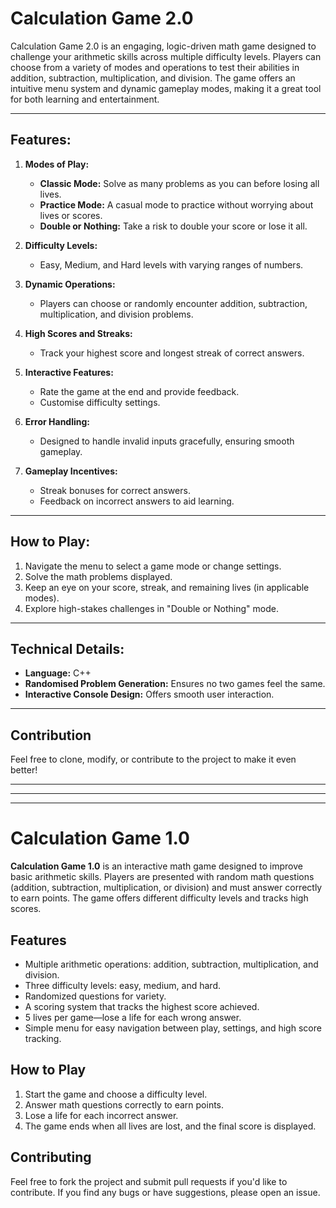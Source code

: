 # Calculation Game 2.0

Calculation Game 2.0 is an engaging, logic-driven math game designed to challenge your arithmetic skills across multiple difficulty levels. Players can choose from a variety of modes and operations to test their abilities in addition, subtraction, multiplication, and division. The game offers an intuitive menu system and dynamic gameplay modes, making it a great tool for both learning and entertainment.

---

## Features:
1. **Modes of Play:**
   - **Classic Mode:** Solve as many problems as you can before losing all lives.
   - **Practice Mode:** A casual mode to practice without worrying about lives or scores.
   - **Double or Nothing:** Take a risk to double your score or lose it all.

2. **Difficulty Levels:**
   - Easy, Medium, and Hard levels with varying ranges of numbers.

3. **Dynamic Operations:**
   - Players can choose or randomly encounter addition, subtraction, multiplication, and division problems.

4. **High Scores and Streaks:**
   - Track your highest score and longest streak of correct answers.

5. **Interactive Features:**
   - Rate the game at the end and provide feedback.
   - Customise difficulty settings.

6. **Error Handling:**
   - Designed to handle invalid inputs gracefully, ensuring smooth gameplay.

7. **Gameplay Incentives:**
   - Streak bonuses for correct answers.
   - Feedback on incorrect answers to aid learning.

---

## How to Play:
1. Navigate the menu to select a game mode or change settings.
2. Solve the math problems displayed.
3. Keep an eye on your score, streak, and remaining lives (in applicable modes).
4. Explore high-stakes challenges in "Double or Nothing" mode.

---

## Technical Details:
- **Language:** C++
- **Randomised Problem Generation:** Ensures no two games feel the same.
- **Interactive Console Design:** Offers smooth user interaction.

---

## Contribution
Feel free to clone, modify, or contribute to the project to make it even better! 

---

---

---

# **Calculation Game 1.0**

**Calculation Game 1.0** is an interactive math game designed to improve basic arithmetic skills. Players are presented with random math questions (addition, subtraction, multiplication, or division) and must answer correctly to earn points. The game offers different difficulty levels and tracks high scores.

## **Features**
- Multiple arithmetic operations: addition, subtraction, multiplication, and division.
- Three difficulty levels: easy, medium, and hard.
- Randomized questions for variety.
- A scoring system that tracks the highest score achieved.
- 5 lives per game—lose a life for each wrong answer.
- Simple menu for easy navigation between play, settings, and high score tracking.

## **How to Play**
1. Start the game and choose a difficulty level.
2. Answer math questions correctly to earn points.
3. Lose a life for each incorrect answer.
4. The game ends when all lives are lost, and the final score is displayed.

## **Contributing**
Feel free to fork the project and submit pull requests if you'd like to contribute. If you find any bugs or have suggestions, please open an issue.

